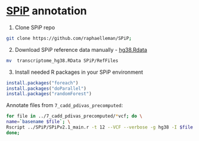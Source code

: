 # [SPiP](https://github.com/LBGC-CFB/SPiP) annotation

1. Clone SPiP repo
```bash
git clone https://github.com/raphaelleman/SPiP;
```
2. Download SPiP reference data manually - [hg38.Rdata](https://sourceforge.net/projects/splicing-prediction-pipeline/files/transcriptome/transcriptome_hg38.RData)
```bash
mv  transcriptome_hg38.RData SPiP/RefFiles
```
3. Install needed R packages in your SPiP environment
```R
install.packages("foreach")
install.packages("doParallel")
install.packages("randomForest")
```

Annotate files from `7_cadd_pdivas_precomputed`:
```bash
for file in ../7_cadd_pdivas_precomputed/*vcf; do \
name=`basename $file`; \
Rscript ../SPiP/SPiPv2.1_main.r -t 12 --VCF --verbose -g hg38 -I $file -O ${name%vcf}spip.vcf; \
done;
```
